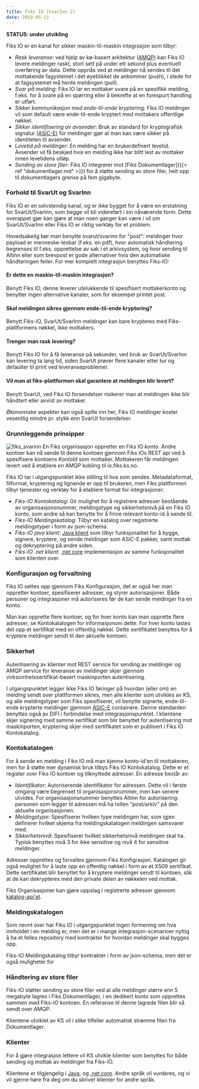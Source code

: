 ```yaml
---
title: Fiks IO (SvarInn 2)
date: 2019-05-13
---
```


**STATUS: under utvikling**

Fiks IO er en kanal for sikker maskin-til-maskin integrasjon som tilbyr:

* _Rask leveranse_: ved hjelp av kø-basert arkitektur ([AMQP)](https://en.wikipedia.org/wiki/Advanced_Message_Queuing_Protocol) kan Fiks IO levere meldinger raskt, stort sett på under ett sekund plus eventuelt overføring av data. Dette oppnås ved at meldinger nå sendes til det mottakende fagystemet i det øyeblikket de ankommer (push), i stede for at fagsystemet må hente meldingen (pull).
* _Svar på melding_: Fiks IO lar en mottaker svare på en spesifikk melding, f.eks. for å svare på en spørring eller å bekrefte at en forespurt handling er utført.
* _Sikker kommunikasjon med ende-til-ende kryptering_: Fiks IO meldinger vil som default være ende-til-ende kryptert med mottakers offentlige nøkkel.
* _Sikker identifisering av avsender_: Bruk av standard for kryptografisk signatur [(ASiC-E)](https://github.com/difi/asic) for meldinger gjør at man kan være sikker på identiteten til avsender.
* _Levetid på meldinger_: En melding har en brukerdefinert levetid. Avsender vil få beskjed hvis en melding ikke har blitt lest av mottaker innen levetidens utløp.
* _Sending av store filer_: Fiks IO integrerer mot [Fiks Dokumentlager]({{< ref "dokumentlager.md" >}}) for å støtte sending av store filer, helt opp til dokumentlagers grense på fem gigabyte. 

### Forhold til SvarUt og SvarInn
Fiks IO er en selvstendig kanal, og er ikke bygget for å være en erstatning for SvarUt/SvarInn, som begge vil bli videreført i sin nåværende form. Dette overappet gjør kan gjøre at man noen ganger kan være i vil om SvarUt/SvarInn eller Fiks IO er riktig verktøy for et problem.

Hovedsakelig bør man benytte svarut/svarinn for "post": meldinger hvor payload er menneske-lesbar (f.eks. en pdf), hvor automatisk håndtering begrenses til f.eks. opprettelse av sak i et arkivsystem, og hvor sending til Altinn eller som brevpost er gode alternativer hvis den automatiske håndteringen feiler. For mer komplett integrasjon benyttes Fiks-IO:

#### Er dette en maskin-til-maskin integrasjon? 
Benytt Fiks IO, denne leverer utelukkende til spesifisert mottakerkonto og benytter ingen alternative kanaler, som for eksempel printet post.

#### Skal meldingen sikres gjennom ende-til-ende kryptering? 
Benytt Fiks-IO, SvarUt/SvarInn meldinger kan bare krypteres med Fiks-plattformens nøkkel, ikke mottakers.

#### Trenger man rask levering? 
Benytt Fiks IO for å få leveranse på sekunder, ved bruk av SvarUt/SvarInn kan levering ta lang tid, siden SvarUt prøver flere kanaler etter tur og defaulter til print ved leveranseproblemer.

#### Vil man at fiks-plattformen skal garantere at meldingen blir levert?
Benytt SvarUt, ved Fiks IO forsendelser risikerer man at meldingen ikke blir håndtert eller avvist av mottaker. 

Økonomiske aspekter kan også spille inn her, Fiks IO meldinger koster vesentlig mindre pr. stykk enn SvarUt forsendelser.

### Grunnleggende prinsipper
![fiks_svarinn](https://www.lucidchart.com/publicSegments/view/57fe8c84-53bd-4a07-a4a0-41896a1da846/image.png)
En Fiks organisasjon oppretter en Fiks IO _konto_. Andre kontoer kan nå sende til denne kontoen gjennom Fiks IOs REST api ved å spesifisere kontoens _KontoId_ som mottaker. Mottakeren får meldingen levert ved å etablere en AMQP kobling til io.fiks.ks.no.

Fiks IO tar i utgangspunktet ikke stilling til hva som sendes. Metadataformat, filformat, kryptering og lignende er opp til brukeren, men Fiks plattformen tilbyr tjenester og verktøy for å etablere format for integrasjoner:

* _Fiks-IO Kontokatalog_: Gir mulighet for å registrere adresser bestående av organisasjonsnummer, meldingstype og sikkerhetsnivå på en Fiks IO konto, som andre så kan benytte for å finne relevant konto-id å sende til. 
* _Fiks-IO Meldingskatalog_: Tilbyr en katalog over registrerte meldingstyper i form av json-schema. 
* _Fiks-IO java klient_: [Java klient](https://github.com/ks-no/fiks-io-klient-java) som tilbyr funksjonalitet for å bygge, signere, kryptere, og sende meldinger som ASiC-E pakker, samt mottak og dekryptering på andre siden. 
* _Fiks-IO .net klient_: [.net core](https://github.com/ks-no/fiks-io-client-dotnet) implementasjon av samme funksjonalitet som klienten over.

### Konfigurasjon og forvaltning
Fiks IO settes opp gjennom Fiks Konfigurasjon, det er også her man oppretter kontoer, spesifiserer adresser, og styrer autorisasjoner. Både personer og integrasjoner må autoriseres før de kan sende meldinger fra en konto.

Man kan opprette flere kontoer, og for hver konto kan man opprette flere adresser, se Kontokatalogen for informasjonom dette. For hver konto lastes det opp et sertifikat med en offentlig nøkkel. Dette sertifikatet benyttes for å kryptere meldinger sendt til den aktuelle kontoen.   

### Sikkerhet
Autentisering av klienter mot REST service for sending av meldinger og AMQP service for leveranse av meldinger skjer gjennom virksomhetssertifikat-basert maskinporten autentisering. 

I utgangspunktet legger ikke Fiks IO føringer på hvordan (eller om) en melding sendt over plattformen sikres, men alle klienter som utvikles av KS, og alle meldingstyper som Fiks spesifiserer, vil benytte signerte, ende-til-ende krypterte meldinger gjennom [ASIC-E](https://github.com/difi/asic) containere. Denne standarden benyttes også av DIFI i forbindelse med integrasjonspunktet. I klientene skjer signering med samme sertifikat som blir benyttet for autentisering mot maskinporten, kryptering skjer med sertifikatet som er publisert i Fiks IO Kontokatalog.

### Kontokatalogen
For å sende en melding i Fiks IO må man kjenne konto-id'en til mottakeren, men for å støtte mer dynamisk bruk tilbys Fiks IO Kontokatalog. Dette er et register over Fiks IO kontoer og tilknyttede adresser. En adresse består av:

* _Identifikator_: Autoriserende identifikator for adressen. Dette vil i første omgang være begrenset til organisasjonsnummer, men kan senere utvides. For organisasjonsnummer benyttes Altinn for autorisering: personen som legger til adressen må ha rollen "post/arkiv" på den aktuelle organisasjonen.
* _Meldingstype_: Spesifiserer hvilken type meldingen har, som igjen definerer hvilket skjema fra meldingskatalogen meldingen samsvarer med.
* _Sikkerhetsnivå_: Spesifiserer hvilket sikkerhetsnivå meldingen skal ha. Typisk benyttes nivå 3 for ikke sensitive og nivå 4 for sensitive meldinger.

Adresser opprettes og forvaltes gjennom Fiks Konfigrasjon. Katalogen gir også mulighet for å laste opp en offentlig nøkkel i form av et X509 sertifikat. Dette sertifikatet blir benyttet for å kryptere meldinger sendt til kontoen, slik at de kan dekrypteres med den private delen av nøkkelen ved mottak.

Fiks Organisasjoner kan gjøre oppslag i registrerte adresser gjennom [katalog-api'et](https://editor.swagger.io/?url=https://github.com/ks-no/ks-no.github.io/blob/source/static/api/fiksio-katalog-api-v1.json). 

### Meldingskatalogen
Som nevnt over har Fiks IO i utgangspunktet ingen formening om hva innholdet i en melding er, men det er i mange integrasjon-scenarioer nyttig å ha et felles repository med kontrakter for hvordan meldinger skal bygges opp. 

Fiks-IO Meldingskatalog tilbyr kontrakter i form av json-schema, men det er også muligheter for 

### Håndtering av store filer
Fiks-IO støtter sending av store filer ved at alle meldinger større enn 5 megabyte lagres i Fiks Dokumentlager, i en dedikert konto som opprettes sammen med Fiks-IO kontoen. En referanse til denne lagrede filen blir så sendt over AMQP. 

Klientene utviklet av KS vil i slike tilfeller automatisk strømme filen fra Dokumentlager.

### Klienter
For å gjøre integrasjon lettere vil KS utvikle klienter som benyttes for både sending og mottak av meldinger fra Fiks-IO. 

Klientene er tilgjengelig i [Java](https://github.com/ks-no/fiks-io-klient-java), og [.net core](https://github.com/ks-no/fiks-io-client-dotnet). Andre språk vil vurderes, og vi vil gjerne høre fra deg om du skriver klienter for andre språk. 


